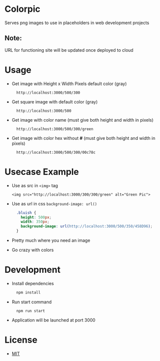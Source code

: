# Colorpic

Serves png images to use in placeholders in web development projects

## Note: 

URL for functioning site will be updated once deployed to cloud

# Usage

 - Get image with Height x Width Pixels default color (gray)

    ```  
      http://localhost:3000/500/300
    ```
 - Get square image with default color (gray)

    ```
      http://localhost:3000/500
    ``` 

  - Get image with color name (must give both height and width in pixels)

    ```
      http://localhost:3000/500/300/green
    ```
  
  - Get image with color hex without __#__ (must give both height and width in pixels)

    ```
      http://localhost:3000/500/300/00c78c
    ```

# Usecase Example

  - Use as src in ```<img>``` tag

    ```
    <img src="http://localhost:3000/300/300/green" alt="Green Pic">
    ```

  - Use as url in css ```background-image: url()```

    ```css
      .bluish {
        height: 500px;
        width: 350px;
        background-image: url(http://localhost:3000/500/350/458D96);
      }
    ```
  - Pretty much where you need an image
  - Go crazy with colors
  
# Development

- Install dependencies
  ```javascript
    npm install
  ```

- Run start command
  ```
    npm run start
  ```

- Application will be launched at port 3000



# License

- [MIT](/LICENSE)